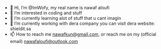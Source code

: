 - 👋 Hi, I’m @ImWofy, my real name is nawaf aloufi
- 👀 I’m interested in coding and stuff
- 🌱 I’m currently learning alot of stuff that u cant imagin
- 💞️ I’m currently working with dera company you can visit dera website: shieldit.sa
- 📫 How to reach me nawafkun@gmail.com, or reach me on my (official email) nawafaloufi@outlook.com

<!---
ImWofy/ImWofy is a ✨ special ✨ repository because its `README.md` (this file) appears on your GitHub profile.
You can click the Preview link to take a look at your changes.
--->
